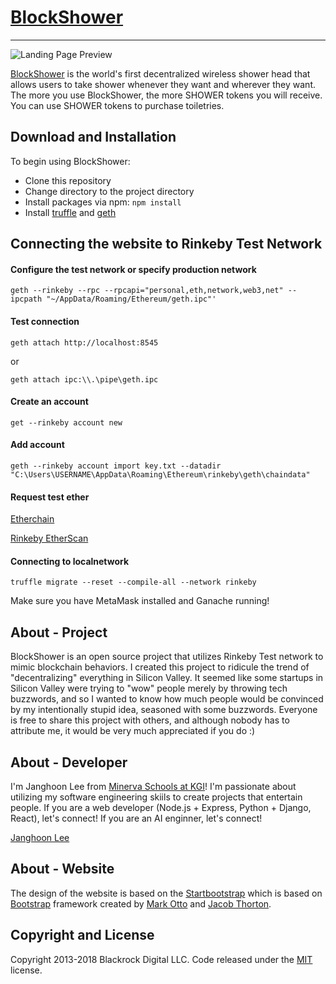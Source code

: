 # [BlockShower](https://papapalapa.github.io/BlockShower)
***
![Landing Page Preview](https://https://papapalapa.github.io/BlockShower/img/demo.jpg)

[BlockShower](https://papapalapa.github.io/BlockShower) is the world's first decentralized wireless shower head that allows
users to take shower whenever they want and wherever they want. The more you use BlockShower, the more SHOWER tokens you will receive. You can use SHOWER tokens to purchase toiletries.

## Download and Installation

To begin using BlockShower:
* Clone this repository
* Change directory to the project directory
* Install packages via npm: `npm install`
* Install [truffle](https://truffleframework.com/) and [geth](https://geth.ethereum.org/install/)

## Connecting the website to Rinkeby Test Network

#### Configure the test network or specify production network
`geth --rinkeby --rpc --rpcapi="personal,eth,network,web3,net" --ipcpath "~/AppData/Roaming/Ethereum/geth.ipc"'`

#### Test connection
`geth attach http://localhost:8545`

or

`geth attach ipc:\\.\pipe\geth.ipc`

#### Create an account
`get --rinkeby account new`

#### Add account

`geth --rinkeby account import key.txt --datadir "C:\Users\USERNAME\AppData\Roaming\Ethereum\rinkeby\geth\chaindata"`

#### Request test ether
[Etherchain](https://www.etherchain.org/account/Cd47a71b55c384aa36400df4e274c8356de2d500)

[Rinkeby EtherScan](https://rinkeby.etherscan.io/address/0xcd47A71b55c384aA36400Df4E274C8356DE2D500)

#### Connecting to localnetwork

`truffle migrate --reset --compile-all --network rinkeby`

Make sure you have MetaMask installed and Ganache running!

## About - Project

BlockShower is an open source project that utilizes Rinkeby Test network to mimic blockchain behaviors. I created this project to ridicule the trend of "decentralizing" everything in Silicon Valley. It seemed like some startups in Silicon Valley were trying to "wow" people merely by throwing tech buzzwords, and so I wanted to know how much people would be convinced by my intentionally stupid idea, seasoned with some buzzwords. Everyone is free to share this project with others, and although nobody has to attribute me, it would be very much appreciated if you do :)

## About - Developer

I'm Janghoon Lee from [Minerva Schools at KGI](https://www.minerva.kgi.edu)! I'm passionate about utilizing my software engineering skiils to create projects that entertain people. If you are a web developer (Node.js + Express, Python + Django, React), let's connect! If you are an AI enginner, let's connect!

[Janghoon Lee](https://www.linkedin.com/in/janghoon-lee-6b92a0171/)

## About - Website

The design of the website is based on the [Startbootstrap](artbootstrap.com/template-categories/all/) which is based on [Bootstrap](http://getbootstrap.com/) framework created by [Mark Otto](https://twitter.com/mdo) and [Jacob Thorton](https://twitter.com/fat).

## Copyright and License

Copyright 2013-2018 Blackrock Digital LLC. Code released under the [MIT](https://github.com/BlackrockDigital/startbootstrap-landing-page/blob/gh-pages/LICENSE) license.
